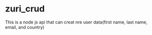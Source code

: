 # zuri_crud
This is a node js api that can creat nre user data(first name, last name, email, and country)